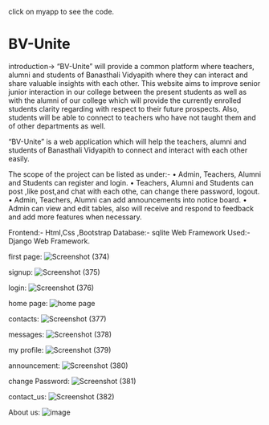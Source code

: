 click on myapp to see the code.

# BV-Unite
   introduction->   “BV-Unite” will provide a common platform where teachers, alumni and students of Banasthali  Vidyapith where they can interact and    share valuable insights with each other. This website aims  to improve senior junior interaction in our college between the present students as well    as with  the alumni of our college which will provide the currently enrolled students clarity regarding with  respect to their future prospects.        Also, students will be able to connect to teachers who have not  taught them and of other departments as well. 
  
  “BV-Unite” is a web application which will help the teachers, alumni and students of Banasthali Vidyapith to connect
   and interact with each other easily. 
  
  The scope of the project can be listed as under:-
  • Admin, Teachers, Alumni and Students can register and login.
  • Teachers, Alumni and Students can post ,like post,and chat with each othe, can change there password, logout.
  • Admin, Teachers, Alumni can add announcements into notice board.
  • Admin can view and edit tables, also will receive and respond to feedback and add more  features when necessary.
  
  Frontend:- Html,Css ,Bootstrap 
  Database:- sqlite
  Web Framework Used:- Django Web Framework.
  
  first page:
  ![Screenshot (374)](https://user-images.githubusercontent.com/77569905/117269746-2c726300-ae76-11eb-90f5-f7a2c084e2d5.png)
  
  signup:
  ![Screenshot (375)](https://user-images.githubusercontent.com/77569905/117270013-6ba0b400-ae76-11eb-9559-1852a62a81bf.png)
  
  login:
  ![Screenshot (376)](https://user-images.githubusercontent.com/77569905/117270018-6d6a7780-ae76-11eb-8785-bab074e48208.png)
  
  home page:
 ![home page](https://user-images.githubusercontent.com/77569905/117268340-cdf8b500-ae74-11eb-910d-a8efa73d9328.png)
 
  contacts:
  ![Screenshot (377)](https://user-images.githubusercontent.com/77569905/117270048-72c7c200-ae76-11eb-8ee5-f15674f5e177.png)
  
  messages:
  ![Screenshot (378)](https://user-images.githubusercontent.com/77569905/117270704-1ca74e80-ae77-11eb-9cd7-ba68c1b3efc2.png)
  
  my profile:
  ![Screenshot (379)](https://user-images.githubusercontent.com/77569905/117270724-229d2f80-ae77-11eb-9263-a69713cfcfa3.png)
  
  announcement:
  ![Screenshot (380)](https://user-images.githubusercontent.com/77569905/117270734-24ff8980-ae77-11eb-80d0-ee9cdec12d4f.png)
  
  change Password:
  ![Screenshot (381)](https://user-images.githubusercontent.com/77569905/117270742-2761e380-ae77-11eb-8e3e-f025851e9724.png)
  
  contact_us:
  ![Screenshot (382)](https://user-images.githubusercontent.com/77569905/117271602-fafa9700-ae77-11eb-8219-7160b45be7c8.png)
  
  About us:
  ![image](https://user-images.githubusercontent.com/77569905/117272008-617fb500-ae78-11eb-939e-b537f41b454f.png)

